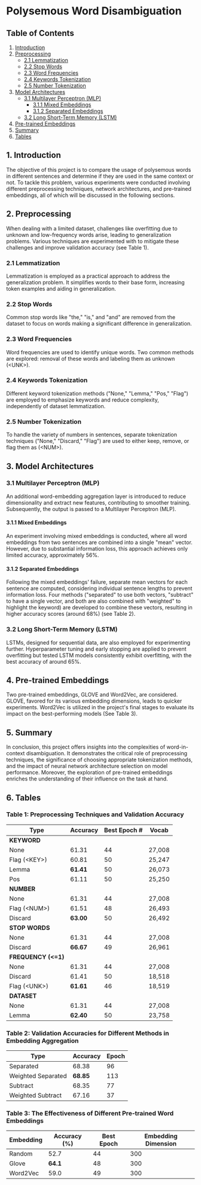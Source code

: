 # Polysemous Word Disambiguation

## Table of Contents

1. [Introduction](#1-introduction)
2. [Preprocessing](#2-preprocessing)
   - [2.1 Lemmatization](#21-lemmatization)
   - [2.2 Stop Words](#22-stop-words)
   - [2.3 Word Frequencies](#23-word-frequencies)
   - [2.4 Keywords Tokenization](#24-keywords-tokenization)
   - [2.5 Number Tokenization](#25-number-tokenization)
3. [Model Architectures](#3-model-architectures)
   - [3.1 Multilayer Perceptron (MLP)](#31-multilayer-perceptron-mlp)
     - [3.1.1 Mixed Embeddings](#311-mixed-embeddings)
     - [3.1.2 Separated Embeddings](#312-separated-embeddings)
   - [3.2 Long Short-Term Memory (LSTM)](#32-long-short-term-memory-lstm)
4. [Pre-trained Embeddings](#4-pre-trained-embeddings)
5. [Summary](#5-summary)
6. [Tables](#6-tables)

## 1. Introduction
The objective of this project is to compare the usage of polysemous words in different sentences and determine if they are used in the same context or not. To tackle this problem, various experiments were conducted involving different preprocessing techniques, network architectures, and pre-trained embeddings, all of which will be discussed in the following sections.

## 2. Preprocessing
When dealing with a limited dataset, challenges like overfitting due to unknown and low-frequency words arise, leading to generalization problems. Various techniques are experimented with to mitigate these challenges and improve validation accuracy (see Table 1).

### 2.1 Lemmatization
Lemmatization is employed as a practical approach to address the generalization problem. It simplifies words to their base form, increasing token examples and aiding in generalization.

### 2.2 Stop Words
Common stop words like "the," "is," and "and" are removed from the dataset to focus on words making a significant difference in generalization.

### 2.3 Word Frequencies
Word frequencies are used to identify unique words. Two common methods are explored: removal of these words and labeling them as unknown (&lt;UNK&gt;). 

### 2.4 Keywords Tokenization
Different keyword tokenization methods ("None," "Lemma," "Pos," "Flag") are employed to emphasize keywords and reduce complexity, independently of dataset lemmatization.

### 2.5 Number Tokenization
To handle the variety of numbers in sentences, separate tokenization techniques ("None," "Discard," "Flag") are used to either keep, remove, or flag them as (&lt;NUM&gt;).

## 3. Model Architectures
### 3.1 Multilayer Perceptron (MLP)
An additional word-embedding aggregation layer is introduced to reduce dimensionality and extract new features, contributing to smoother training. Subsequently, the output is passed to a Multilayer Perceptron (MLP).

#### 3.1.1 Mixed Embeddings
An experiment involving mixed embeddings is conducted, where all word embeddings from two sentences are combined into a single "mean" vector. However, due to substantial information loss, this approach achieves only limited accuracy, approximately 56%.

#### 3.1.2 Separated Embeddings
Following the mixed embeddings' failure, separate mean vectors for each sentence are computed, considering individual sentence lengths to prevent information loss. Four methods ("separated" to use both vectors, "subtract" to have a single vector, and both are also combined with "weighted" to highlight the keyword) are developed to combine these vectors, resulting in higher accuracy scores (around 68%) (see Table 2).

### 3.2 Long Short-Term Memory (LSTM)
LSTMs, designed for sequential data, are also employed for experimenting further. Hyperparameter tuning and early stopping are applied to prevent overfitting but tested LSTM models consistently exhibit overfitting, with the best accuracy of around 65%.

## 4. Pre-trained Embeddings
Two pre-trained embeddings, GLOVE and Word2Vec, are considered. GLOVE, favored for its various embedding dimensions, leads to quicker experiments. Word2Vec is utilized in the project's final stages to evaluate its impact on the best-performing models (See Table 3).

## 5. Summary
In conclusion, this project offers insights into the complexities of word-in-context disambiguation. It demonstrates the critical role of preprocessing techniques, the significance of choosing appropriate tokenization methods, and the impact of neural network architecture selection on model performance. Moreover, the exploration of pre-trained embeddings enriches the understanding of their influence on the task at hand.

## 6. Tables

### Table 1: Preprocessing Techniques and Validation Accuracy

| Type        | Accuracy   | Best Epoch # | Vocab   |
|-------------|------------|--------------|---------|
| **KEYWORD** |            |              |         |
| None        | 61.31      | 44           | 27,008  |
| Flag (&lt;KEY&gt;)        | 60.81      | 50           | 25,247  |
| Lemma   | **61.41**  | 50       | 26,073 |
| Pos         | 61.11      | 50           | 25,250  |
| **NUMBER**  |            |              |         |
| None        | 61.31      | 44           | 27,008  |
| Flag (&lt;NUM&gt;)       | 61.51      | 48           | 26,493  |
| Discard     | **63.00**| 50       | 26,492 |
| **STOP WORDS** |        |              |         |
| None        | 61.31      | 44           | 27,008  |
| Discard     | **66.67**| 49       | 26,961 |
| **FREQUENCY (<=1)** |   |              |         |
| None        | 61.31      | 44           | 27,008  |
| Discard | 61.41 | 50    | 18,518 |
| Flag (&lt;UNK&gt;) | **61.61** | 46        | 18,519  |
| **DATASET** |           |              |         |
| None        | 61.31      | 44           | 27,008  |
| Lemma       | **62.40**  | 50           | 23,758  |

### Table 2: Validation Accuracies for Different Methods in Embedding Aggregation

| Type       | Accuracy | Epoch |
|------------|----------|-------|
| Separated  | 68.38    | 96    |
| Weighted Separated  | **68.85**    | 113   |
| Subtract   | 68.35    | 77    |
| Weighted Subtract   | 67.16    | 37    |

### Table 3: The Effectiveness of Different Pre-trained Word Embeddings

| Embedding         | Accuracy (%) | Best Epoch | Embedding Dimension |
|-------------------|--------------|------------|---------------------|
| Random            | 52.7         | 44         | 300                 |
| Glove             | **64.1**         | 48         | 300                 |
| Word2Vec          | 59.0         | 49         | 300                 |
